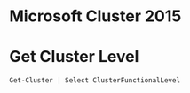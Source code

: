 # Microsoft Cluster 2015

# Get Cluster Level
```console
Get-Cluster | Select ClusterFunctionalLevel
```
